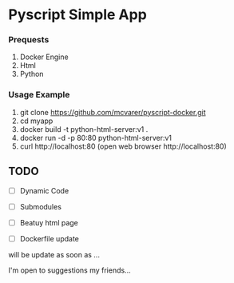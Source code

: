# Pyscript Simple App


### Prequests
1. Docker Engine
2. Html
3. Python


### Usage Example

1. git clone https://github.com/mcvarer/pyscript-docker.git
2. cd myapp
3. docker build -t python-html-server:v1 .
4. docker run -d -p 80:80 python-html-server:v1
5. curl http://localhost:80 (open web browser http://localhost:80)


## TODO
- [ ] Dynamic Code
- [ ] Submodules
- [ ] Beatuy html page
- [ ] Dockerfile update
 

will be update as soon as ...

I'm open to suggestions my friends...